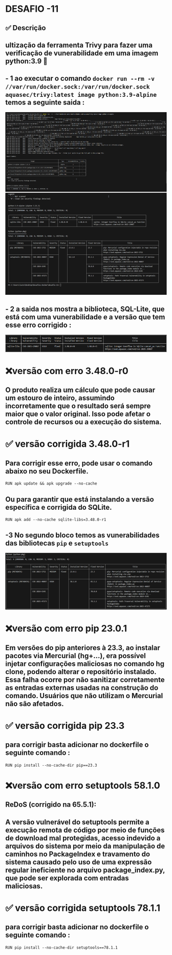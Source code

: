# DESAFIO -11
## ✅ Descrição  
## ultização da ferramenta Trivy para fazer uma verificação de vunerabilidade em uma imagem python:3.9 🔬
## - 1 ao executar o comando `docker run --rm -v //var/run/docker.sock:/var/run/docker.sock aquasec/trivy:latest image python:3.9-alpine` temos a seguinte saida :
![alt text](images/image.png) 
![alt text](images/image2.png)
## - 2 a saida nos mostra a biblioteca, SQL-Lite, que está com uma vunerabilidade e a versão que tem esse erro corrigido :
 ![alt text](images/image3.png) 
 # ❌versão com erro 3.48.0-r0
 ## O produto realiza um cálculo que pode causar um estouro de inteiro, assumindo incorretamente que o resultado será sempre maior que o valor original. Isso pode afetar o controle de recursos ou a execução do sistema.
 # ✅ versão corrigida 3.48.0-r1
 ## Para corrigir esse erro, pode usar o comando abaixo no seu Dockerfile.
 ```docker
 RUN apk update && apk upgrade --no-cache
 ```
## Ou para garantir que está instalando a versão específica e corrigida do SQLite.
 ```docker
RUN apk add --no-cache sqlite-libs=3.48.0-r1
 ```
## -3 No segundo bloco temos as vunerabilidades das bibliotecas `pip` e `setuptools` 
![alt text](images/image4.png)
# ❌versão com erro pip 23.0.1
## Em versões do pip anteriores à 23.3, ao instalar pacotes via Mercurial (hg+...), era possível injetar configurações maliciosas no comando hg clone, podendo alterar o repositório instalado. Essa falha ocorre por não sanitizar corretamente as entradas externas usadas na construção do comando. Usuários que não utilizam o Mercurial não são afetados.
# ✅ versão corrigida pip 23.3
## para corrigir basta adicionar no dockerfile o seguinte comando :
 ```docker
 RUN pip install --no-cache-dir pip==23.3
 ```
# ❌versão com erro setuptools 58.1.0
## ReDoS (corrigido na 65.5.1):
## A versão vulnerável do setuptools permite a execução remota de código por meio de funções de download mal protegidas, acesso indevido a arquivos do sistema por meio da manipulação de caminhos no PackageIndex e travamento do sistema causado pelo uso de uma expressão regular ineficiente no arquivo package_index.py, que pode ser explorada com entradas maliciosas.
# ✅ versão corrigida setuptools 78.1.1
## para corrigir basta adicionar no dockerfile o seguinte comando :
 ```docker
RUN pip install --no-cache-dir setuptools==78.1.1
 ```